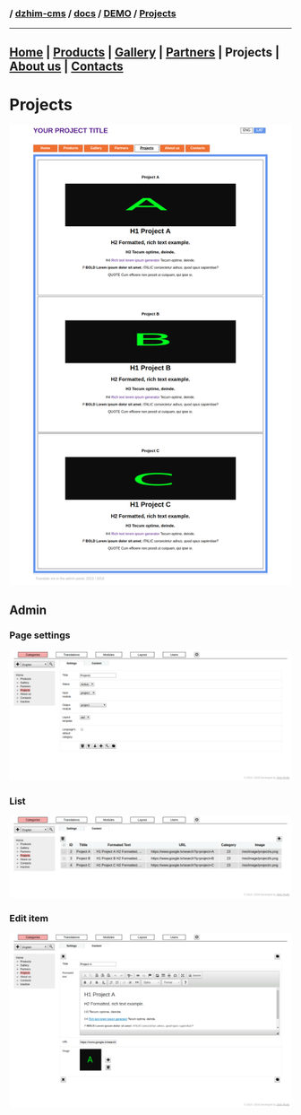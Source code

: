### / [dzhim-cms](./../../../) / [docs](./../../) / [DEMO](./../) / [Projects](./)

-----------------------------------------------------------------------------------

## [Home](../Home/) | [Products](../Products/) | [Gallery](../Gallery/) | [Partners](../Partners/) | Projects | [About us](../About-us/) | [Contacts](../Contacts/)

# Projects
![image](public.png)

## Admin

### Page settings
![image](settings.png)

### List
![image](list.png)

### Edit item
![image](one.png)
